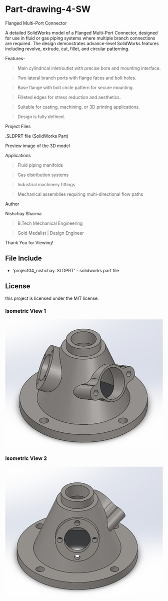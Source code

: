 # Part-drawing-4-SW
Flanged Multi-Port Connector 

A detailed SolidWorks model of a Flanged Multi-Port Connector, designed for use in fluid or gas piping systems where multiple branch connections are required. The design demonstrates advance-level SolidWorks features including revolve, extrude, cut, fillet, and circular patterning.

Features-

>Main cylindrical inlet/outlet with precise bore and mounting interface.

>Two lateral branch ports with flange faces and bolt holes.

>Base flange with bolt circle pattern for secure mounting.

>Filleted edges for stress reduction and aesthetics.

>Suitable for casting, machining, or 3D printing applications.

>Design is fully defined.

Project Files

.SLDPRT file (SolidWorks Part)

Preview image of the 3D model


Applications

>Fluid piping manifolds

>Gas distribution systems

>Industrial machinery fittings

>Mechanical assemblies requiring multi-directional flow paths



Author

Nishchay Sharma

>B.Tech Mechanical Engineering

>Gold Medalist | Design Engineer





Thank You for Viewing!


## File Include
- 'project04_nishchay.  SLDPRT' -
solidworks part file
## License
this project is licensed under the MIT license.
### Isometric View 1
![Isometric View-1](part4a.png)

### Isometric View 2
![Isometric View-2](part4b.png)
